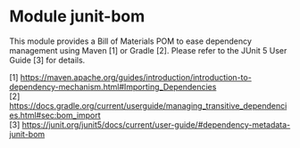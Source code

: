 # Module junit-bom

This module provides a Bill of Materials POM to ease dependency management
using Maven [1] or Gradle [2]. Please refer to the JUnit 5 User Guide [3] for
details.

[1] https://maven.apache.org/guides/introduction/introduction-to-dependency-mechanism.html#Importing_Dependencies  
[2] https://docs.gradle.org/current/userguide/managing_transitive_dependencies.html#sec:bom_import  
[3] https://junit.org/junit5/docs/current/user-guide/#dependency-metadata-junit-bom
